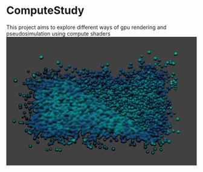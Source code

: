 # ComputeStudy
This project aims to explore different ways of gpu rendering and pseudosimulation using compute shaders
![alt text](https://github.com/rloretor/ComputeStudy/blob/master/currentState.png)
